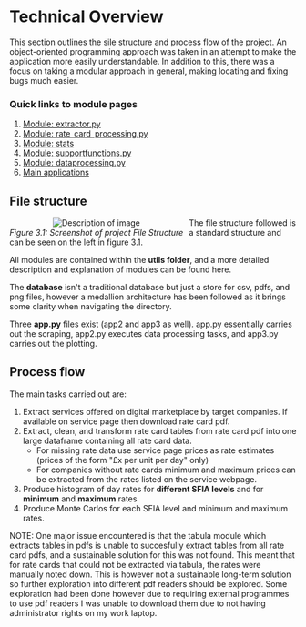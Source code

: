 # Technical Overview

This section outlines the sile structure and process flow of the project. An object-oriented programming approach was taken in an attempt to make the application more easily understandable. In addition to this, there was a focus on taking a modular approach in general, making locating and fixing bugs much easier. 

### Quick links to module pages

1. [Module: extractor.py](extractor.md)
2. [Module: rate_card_processing.py](rate_card_processing.md)
3. [Module: stats](stats.md)
4. [Module: supportfunctions.py](support_functions.md)
5. [Module: dataprocessing.py](dataprocessing.md)
6. [Main applications](app.md)

## File structure

<div style="float: left; margin-right: 10px; text-align: center;">
  <img src="/images/project_file_structure.png" alt="Description of image">
  <div style="font-style: italic;">Figure 3.1: Screenshot of project File Structure</div>
</div>
<p>
The file structure followed is a standard structure and can be seen on the left in figure 3.1.  
</p>

<p>
  All modules are contained within the <b>utils folder</b>, and a more detailed description and explanation of modules can be found here.  
</p>
<p>
  The <b>database</b> isn't a traditional database but just a store for csv, pdfs, and png files, however a medallion architecture has been followed as it brings some clarity when navigating the directory.  
</p>
<p>
  Three <b>app.py</b> files exist (app2 and app3 as well). app.py essentially carries out the scraping, app2.py executes data processing tasks, and app3.py carries out the plotting. 
</p>



## Process flow

The main tasks carried out are:

1. Extract services offered on digital marketplace by target companies. If available on service page then download rate card pdf.
2. Extract, clean, and transform rate card tables from rate card pdf into one large dataframe containing all rate card data.
    - For missing rate data use service page prices as rate estimates (prices of the form "£x per unit per day" only) 
    - For companies without rate cards minimum and maximum prices can be extracted from the rates listed on the service webpage.
3. Produce histogram of day rates for **different SFIA levels** and for **minimum** and **maximum** rates
4. Produce Monte Carlos for each SFIA level and minimum and maximum rates.

NOTE: One major issue encountered is that the tabula module which extracts tables in pdfs is unable to succesfully extract tables from all rate card pdfs, and a sustainable solution for this was not found. This meant that for rate cards that could not be extracted via tabula, the rates were manually noted down. This is however not a sustainable long-term solution so further exploration into different pdf readers should be explored. Some exploration had been done however due to requiring external programmes to use pdf readers I was unable to download them due to not having administrator rights on my work laptop. 


